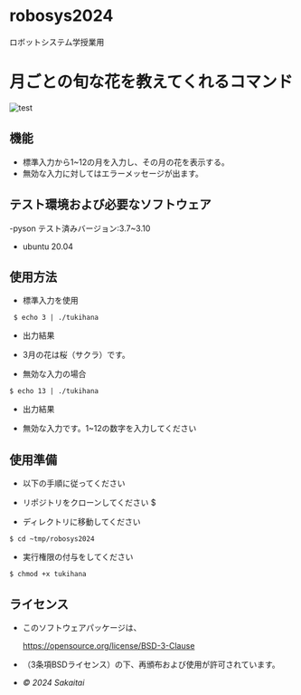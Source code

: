 # robosys2024
ロボットシステム学授業用

# 月ごとの旬な花を教えてくれるコマンド
![test](https://github.com/sakaitai/robosys2024/actions/workflows/test.yml/badge.svg)

## 機能
- 標準入力から1~12の月を入力し、その月の花を表示する。
- 無効な入力に対してはエラーメッセージが出ます。

## テスト環境および必要なソフトウェア
-pyson
 テスト済みバージョン:3.7~3.10
- ubuntu 20.04
 
 ## 使用方法
- 標準入力を使用
  
` $ echo 3 | ./tukihana`

- 出力結果
- 3月の花は桜（サクラ）です。
  
- 無効な入力の場合
  
`$ echo 13 | ./tukihana `

- 出力結果

- 無効な入力です。1~12の数字を入力してください

## 使用準備
- 以下の手順に従ってください
- リポジトリをクローンしてください
$

- ディレクトリに移動してください

`$ cd ~tmp/robosys2024`

- 実行権限の付与をしてください

`$ chmod +x tukihana`



## ライセンス
- このソフトウェアパッケージは、
  
  https://opensource.org/license/BSD-3-Clause
- （3条項BSDライセンス）の下、再頒布および使用が許可されています。
-  *© 2024 Sakaitai*



